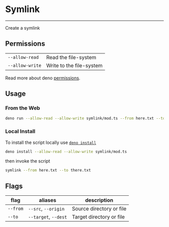 # Symlink

---

Create a symlink

## Permissions

|                 |                          |
| --------------- | ------------------------ |
| `--allow-read`  | Read the file-system     |
| `--allow-write` | Write to the file-system |

Read more about deno
[permissions](https://deno.land/manual/getting_started/permissions).

## Usage

### From the Web

```sh
deno run --allow-read --allow-write symlink/mod.ts --from here.txt --to there.txt
```

### Local Install

To install the script locally use
[`deno install`](https://deno.land/manual/tools/script_installer)

```sh
deno install --allow-read --allow-write symlink/mod.ts
```

then invoke the script

```sh
symlink --from here.txt --to there.txt
```

## Flags

| flag     | aliases              | description              |
| -------- | -------------------- | ------------------------ |
| `--from` | `--src`, `--origin`  | Source directory or file |
| `--to`   | `--target`, `--dest` | Target directory or file |

<!-- TODO: Substitute symlink/mod.ts with actual URL -->
